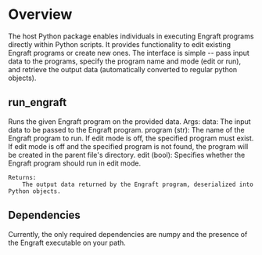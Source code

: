 # Overview
The host Python package enables individuals in executing Engraft programs directly within Python scripts. It provides functionality to edit existing Engraft programs or create new ones. The interface is simple -- pass input data to the programs, specify the program name and mode (edit or run), and retrieve the output data (automatically converted to regular python objects).

## run_engraft
Runs the given Engraft program on the provided data.
    Args:
        data: The input data to be passed to the Engraft program.
        program (str): The name of the Engraft program to run. If edit mode is off, the 
        specified program must exist. If edit mode is off and the specified program is 
        not found, the program will be created in the parent file's directory.
        edit (bool): Specifies whether the Engraft program should run in edit mode.

    Returns:
        The output data returned by the Engraft program, deserialized into Python objects.
    
## Dependencies
Currently, the only required dependencies are numpy and the presence of the Engraft executable on your path.